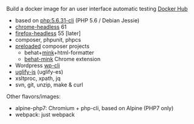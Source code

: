 Build a docker image for an user interface automatic testing [Docker Hub](https://hub.docker.com/r/drzraf/ui-autotesting/)

* based on [php:5.6.31-cli](https://github.com/docker-library/php/blob/master/5.6/Dockerfile) (PHP 5.6 / Debian Jessie)
* [chrome-headless](https://developers.google.com/web/updates/2017/04/headless-chrome) 61
* [firefox-headless](https://developer.mozilla.org/en-US/Firefox/Headless_mode) 55 [later]
* composer, phpunit, phpcs
* [preloaded](./composer.json) composer projects
  * behat+[mink](http://mink.behat.org/en/latest/)+html-formatter
  * [behat-mink](https://gitlab.com/DMore/behat-chrome-extension) Chrome extension
* Wordpress [wp-cli](http://wp-cli.org/)
* [uglify-js](https://github.com/mishoo/UglifyJS2/tree/harmony) (uglify-es)
* xsltproc, xpath, jq
* svn, git, unzip, make & curl

Other flavors/images:
* alpine-php7: Chromium + php-cli, based on Alpine (PHP7 only)
* webpack: just webpack
